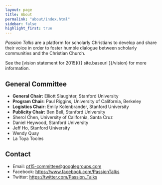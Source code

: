 ```yaml
---
layout: page
title: About
permalink: "about/index.html"
sidebar: false
highlight_first: true
---
```


*Passion Talks* are a platform for scholarly Christians to develop and
share their voice in order to foster humble dialogue between scholarly
communities and the Christian Church.

See the [vision statement for 2015]({{ site.baseurl }}/vision) for
more information.

## General Committee

  * **General Chair:** Elliott Slaughter, <span class="small">Stanford University</span>
  * **Program Chair:** Paul Riggins, <span class="small">University of California, Berkeley</span>
  * **Logistics Chair:** Emily Kolenbrander, <span class="small">Stanford University</span>
  * **Publicity Chair:** Ben Bell, <span class="small">Stanford University</span>
  * Sherol Chen, <span class="small">University of California, Santa Cruz<span>
  * Daniel Heywood, <span class="small">Stanford University</span>
  * Jeff Ho, <span class="small">Stanford University</span>
  * Wendy Quay
  * La Toya Tooles

## Contact

  * Email: <pt15-committee@googlegroups.com>
  * Facebook: <https://www.facebook.com/PassionTalks>
  * Twitter: <https://twitter.com/Passion_Talks>
